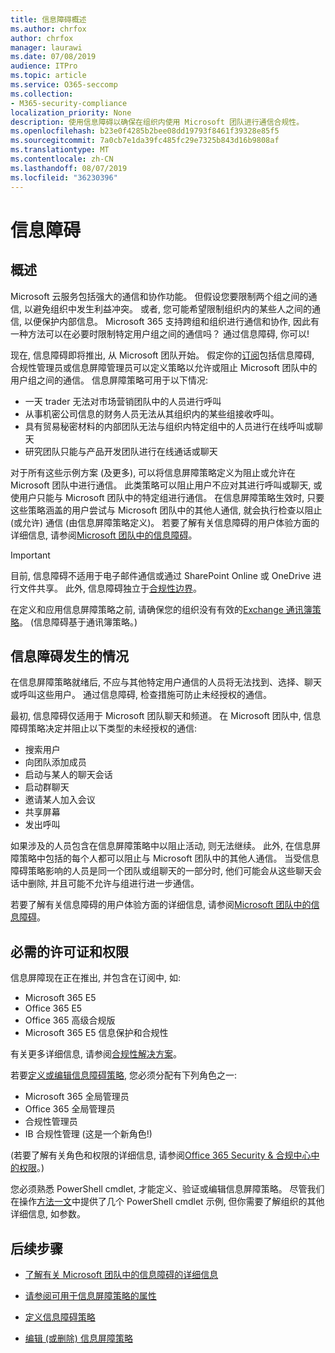 ```yaml
---
title: 信息障碍概述
ms.author: chrfox
author: chrfox
manager: laurawi
ms.date: 07/08/2019
audience: ITPro
ms.topic: article
ms.service: O365-seccomp
ms.collection:
- M365-security-compliance
localization_priority: None
description: 使用信息障碍以确保在组织内使用 Microsoft 团队进行通信合规性。
ms.openlocfilehash: b23e0f4285b2bee08dd19793f8461f39328e85f5
ms.sourcegitcommit: 7a0cb7e1da39fc485fc29e7325b843d16b9808af
ms.translationtype: MT
ms.contentlocale: zh-CN
ms.lasthandoff: 08/07/2019
ms.locfileid: "36230396"
---
```

# <a name="information-barriers"></a>信息障碍

## <a name="overview"></a>概述

Microsoft 云服务包括强大的通信和协作功能。 但假设您要限制两个组之间的通信, 以避免组织中发生利益冲突。 或者, 您可能希望限制组织内的某些人之间的通信, 以便保护内部信息。 Microsoft 365 支持跨组和组织进行通信和协作, 因此有一种方法可以在必要时限制特定用户组之间的通信吗？ 通过信息障碍, 你可以! 

现在, 信息障碍即将推出, 从 Microsoft 团队开始。 假定你的[订阅](#required-licenses-and-permissions)包括信息障碍, 合规性管理员或信息屏障管理员可以定义策略以允许或阻止 Microsoft 团队中的用户组之间的通信。 信息屏障策略可用于以下情况:

- 一天 trader 无法对市场营销团队中的人员进行呼叫
- 从事机密公司信息的财务人员无法从其组织内的某些组接收呼叫。
- 具有贸易秘密材料的内部团队无法与组织内特定组中的人员进行在线呼叫或聊天
- 研究团队只能与产品开发团队进行在线通话或聊天

对于所有这些示例方案 (及更多), 可以将信息屏障策略定义为阻止或允许在 Microsoft 团队中进行通信。 此类策略可以阻止用户不应对其进行呼叫或聊天, 或使用户只能与 Microsoft 团队中的特定组进行通信。 在信息屏障策略生效时, 只要这些策略涵盖的用户尝试与 Microsoft 团队中的其他人通信, 就会执行检查以阻止 (或允许) 通信 (由信息屏障策略定义)。 若要了解有关信息障碍的用户体验方面的详细信息, 请参阅[Microsoft 团队中的信息障碍](https://docs.microsoft.com/MicrosoftTeams/information-barriers-in-teams)。

> [!IMPORTANT]
> 目前, 信息障碍不适用于电子邮件通信或通过 SharePoint Online 或 OneDrive 进行文件共享。 此外, 信息障碍独立于[合规性边界](set-up-compliance-boundaries.md)。<p>在定义和应用信息屏障策略之前, 请确保您的组织没有有效的[Exchange 通讯簿策略](https://docs.microsoft.com/en-us/exchange/address-books/address-book-policies/address-book-policies)。 (信息障碍基于通讯簿策略。) 

## <a name="what-happens-with-information-barriers"></a>信息障碍发生的情况

在信息屏障策略就绪后, 不应与其他特定用户通信的人员将无法找到、选择、聊天或呼叫这些用户。 通过信息障碍, 检查措施可防止未经授权的通信。

最初, 信息障碍仅适用于 Microsoft 团队聊天和频道。 在 Microsoft 团队中, 信息障碍策略决定并阻止以下类型的未经授权的通信:
- 搜索用户
- 向团队添加成员
- 启动与某人的聊天会话
- 启动群聊天
- 邀请某人加入会议
- 共享屏幕
- 发出呼叫 

如果涉及的人员包含在信息屏障策略中以阻止活动, 则无法继续。 此外, 在信息屏障策略中包括的每个人都可以阻止与 Microsoft 团队中的其他人通信。 当受信息障碍策略影响的人员是同一个团队或组聊天的一部分时, 他们可能会从这些聊天会话中删除, 并且可能不允许与组进行进一步通信。

若要了解有关信息障碍的用户体验方面的详细信息, 请参阅[Microsoft 团队中的信息障碍](https://docs.microsoft.com/MicrosoftTeams/information-barriers-in-teams)。

## <a name="required-licenses-and-permissions"></a>必需的许可证和权限

信息屏障现在正在推出, 并包含在订阅中, 如:

- Microsoft 365 E5
- Office 365 E5
- Office 365 高级合规版
- Microsoft 365 E5 信息保护和合规性

有关更多详细信息, 请参阅[合规性解决方案](https://products.office.com/business/security-and-compliance/compliance-solutions)。

若要[定义或编辑信息障碍策略](information-barriers-policies.md), 您必须分配有下列角色之一:

- Microsoft 365 全局管理员
- Office 365 全局管理员
- 合规性管理员
- IB 合规性管理 (这是一个新角色!)

(若要了解有关角色和权限的详细信息, 请参阅[Office 365 Security & 合规中心中的权限](permissions-in-the-security-and-compliance-center.md)。)

您必须熟悉 PowerShell cmdlet, 才能定义、验证或编辑信息屏障策略。 尽管我们在操作[方法一文](information-barriers-policies.md)中提供了几个 PowerShell cmdlet 示例, 但你需要了解组织的其他详细信息, 如参数。

## <a name="next-steps"></a>后续步骤

- [了解有关 Microsoft 团队中的信息障碍的详细信息](https://docs.microsoft.com/MicrosoftTeams/information-barriers-in-teams)

- [请参阅可用于信息屏障策略的属性](information-barriers-attributes.md)

- [定义信息障碍策略](information-barriers-policies.md)

- [编辑 (或删除) 信息屏障策略](information-barriers-edit-segments-policies.md.md) 

